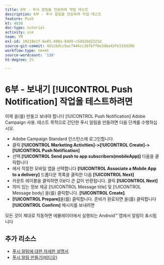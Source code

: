 ```yaml
---
title: 6부 - 푸시 알림을 전송하여 작업 테스트
description: 6부 - 푸시 알림을 전송하여 작업 테스트
feature: Push
kt: 4830
doc-type: tutorial
activity: use
team: TM
exl-id: 10218e1f-6e85-490a-84d9-c5d42bd2321d
source-git-commit: 481cbdcc9ac7446cc36fbff6e3d6e43fe333d30b
workflow-type: tm+mt
source-wordcount: '138'
ht-degree: 2%

---
```


# 6부 - 보내기 [!UICONTROL Push Notification] 작업을 테스트하려면

이제 을(를) 만들고 보내야 합니다 [!UICONTROL Push Notification] Adobe Campaign 사용. 테스트 목적으로 간단한 푸시 알림을 만들려면 다음 단계를 수행하십시오.

* Adobe Campaign Standard 인스턴스에 로그인합니다.
* 클릭 **[!UICONTROL Marketing Activities]->[!UICONTROL Create]->[!UICONTROL Push Notification]**
* 선택 **[!UICONTROL Send push to app subscribers(mobileApp)]** 다음을 클릭합니다
* 에서 적절한 모바일 앱을 선택합니다 **[!UICONTROL Associate a Mobile App to a delivery]** 드롭다운 목록을 클릭한 다음 **[!UICONTROL Next]**
* 카운트 레이블을 클릭하면 0보다 큰 값이 반환됩니다. 클릭 **[!UICONTROL Next]**
* 의미 있는 정보 제공 [!UICONTROL Message title] 및 [!UICONTROL Message body] 을(를) 클릭합니다. **[!UICONTROL Create]**.
* **[!UICONTROL Prepare]**&#x200B;을(를) 클릭합니다. 준비가 완료되면 을(를) 클릭합니다 **[!UICONTROL Confirm]** 메시지를 보내려면

모든 것이 제대로 작동하면 에뮬레이터에서 실행되는 Android™ 앱에서 알림이 표시됩니다

## 추가 리소스

* [푸시 알림에 대한 자세한 설명서](https://experienceleague.adobe.com/docs/campaign-standard/using/communication-channels/push-notifications/about-push-notifications.html?lang=en)
* [푸시 알림 만들기(비디오)](/help/communication-channels/mobile/push-notifications/creating-a-push-notification.md)
